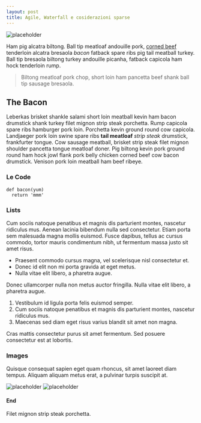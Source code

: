 ```yaml
---
layout: post
title: Agile, Waterfall e cosiderazioni sparse
---
```


![placeholder](http://stefanodipiazza.altervista.org/blog/posts/img/implementing-agile-project-management.fw.png "Metodologia Agile")

Ham pig alcatra biltong. Ball tip meatloaf andouille pork, [corned beef](#) tenderloin alcatra bresaola *bacon* fatback spare ribs pig tail meatball turkey.
Ball tip bresaola biltong turkey andouille picanha, fatback capicola ham hock tenderloin rump.

> Biltong meatloaf pork chop, short loin ham pancetta beef shank ball tip sausage bresaola.

## The Bacon

Leberkas brisket shankle salami short loin meatball kevin ham bacon drumstick shank turkey filet mignon strip steak porchetta.
Rump capicola spare ribs hamburger pork loin. Porchetta kevin ground round cow capicola.
Landjaeger pork loin swine spare ribs **tail meatloaf** *strip steak* drumstick, frankfurter tongue.
Cow sausage meatball, brisket strip steak filet mignon shoulder pancetta tongue meatloaf doner.
Pig biltong kevin pork ground round ham hock jowl flank pork belly chicken corned beef cow bacon drumstick.
Venison pork loin meatball ham beef ribeye.

### Le Code

```
def bacon(yum)
  return 'mmm'
```

### Lists

Cum sociis natoque penatibus et magnis dis parturient montes, nascetur ridiculus mus. Aenean lacinia bibendum nulla sed consectetur. Etiam porta sem malesuada magna mollis euismod. Fusce dapibus, tellus ac cursus commodo, tortor mauris condimentum nibh, ut fermentum massa justo sit amet risus.

* Praesent commodo cursus magna, vel scelerisque nisl consectetur et.
* Donec id elit non mi porta gravida at eget metus.
* Nulla vitae elit libero, a pharetra augue.

Donec ullamcorper nulla non metus auctor fringilla. Nulla vitae elit libero, a pharetra augue.

1. Vestibulum id ligula porta felis euismod semper.
2. Cum sociis natoque penatibus et magnis dis parturient montes, nascetur ridiculus mus.
3. Maecenas sed diam eget risus varius blandit sit amet non magna.

Cras mattis consectetur purus sit amet fermentum. Sed posuere consectetur est at lobortis.

### Images

Quisque consequat sapien eget quam rhoncus, sit amet laoreet diam tempus. Aliquam aliquam metus erat, a pulvinar turpis suscipit at.


![placeholder](http://placehold.it/400x200 "Medium example image")
![placeholder](http://placehold.it/200x200 "Small example image")


#### End

Filet mignon strip steak porchetta.

